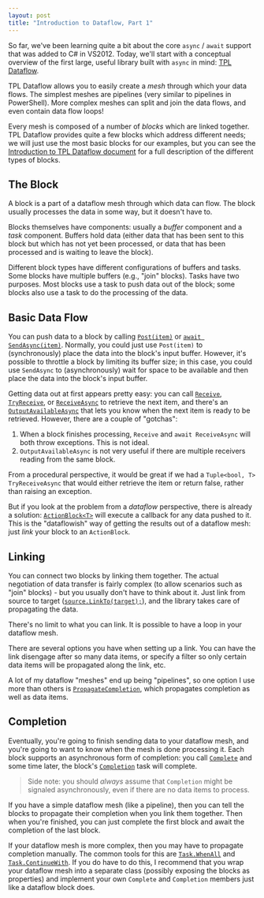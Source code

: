 ```yaml
---
layout: post
title: "Introduction to Dataflow, Part 1"
---
```

So far, we've been learning quite a bit about the core `async` / `await` support that was added to C# in VS2012. Today, we'll start with a conceptual overview of the first large, useful library built with `async` in mind: [TPL Dataflow]( http://msdn.microsoft.com/en-us/devlabs/gg585582.aspx).

TPL Dataflow allows you to easily create a _mesh_ through which your data flows. The simplest meshes are pipelines (very similar to pipelines in PowerShell). More complex meshes can split and join the data flows, and even contain data flow loops!

Every mesh is composed of a number of _blocks_ which are linked together. TPL Dataflow provides quite a few blocks which address different needs; we will just use the most basic blocks for our examples, but you can see the [Introduction to TPL Dataflow document](http://www.microsoft.com/en-us/download/details.aspx?id=14782) for a full description of the different types of blocks.

## The Block

A block is a part of a dataflow mesh through which data can flow. The block usually processes the data in some way, but it doesn't have to.

Blocks themselves have components: usually a _buffer_ component and a _task_ component. Buffers hold data (either data that has been sent to this block but which has not yet been processed, or data that has been processed and is waiting to leave the block).

Different block types have different configurations of buffers and tasks. Some blocks have multiple buffers (e.g., "join" blocks). Tasks have two purposes. Most blocks use a task to push data out of the block; some blocks also use a task to do the processing of the data.

## Basic Data Flow

You can push data to a block by calling [`Post(item)`](http://msdn.microsoft.com/en-us/library/hh194836.aspx) or [`await SendAsync(item)`](http://msdn.microsoft.com/en-us/library/system.threading.tasks.dataflow.dataflowblock.sendasync.aspx). Normally, you could just use `Post(item)` to (synchronously) place the data into the block's input buffer. However, it's possible to throttle a block by limiting its buffer size; in this case, you could use `SendAsync` to (asynchronously) wait for space to be available and then place the data into the block's input buffer.

Getting data out at first appears pretty easy: you can call [`Receive`](http://msdn.microsoft.com/en-us/library/system.threading.tasks.dataflow.dataflowblock.receive.aspx), [`TryReceive`](http://msdn.microsoft.com/en-us/library/hh194808.aspx), or [`ReceiveAsync`](http://msdn.microsoft.com/en-us/library/system.threading.tasks.dataflow.dataflowblock.receiveasync.aspx) to retrieve the next item, and there's an [`OutputAvailableAsync`](http://msdn.microsoft.com/en-us/library/system.threading.tasks.dataflow.dataflowblock.outputavailableasync.aspx) that lets you know when the next item is ready to be retrieved. However, there are a couple of "gotchas":

1. When a block finishes processing, `Receive` and `await ReceiveAsync` will both throw exceptions. This is not ideal.
1. `OutputAvailableAsync` is not very useful if there are multiple receivers reading from the same block.

From a procedural perspective, it would be great if we had a `Tuple<bool, T> TryReceiveAsync` that would either retrieve the item or return false, rather than raising an exception.

But if you look at the problem from a _dataflow_ perspective, there is already a solution: [`ActionBlock<T>`](http://msdn.microsoft.com/en-us/library/hh194684.aspx) will execute a callback for any data pushed to it. This is the "dataflowish" way of getting the results out of a dataflow mesh: just _link_ your block to an `ActionBlock`.

## Linking

You can connect two blocks by linking them together. The actual negotiation of data transfer is fairly complex (to allow scenarios such as "join" blocks) - but you usually don't have to think about it. Just link from source to target ([`source.LinkTo(target);`](http://msdn.microsoft.com/en-us/library/hh160311.aspx)), and the library takes care of propagating the data.

There's no limit to what you can link. It is possible to have a loop in your dataflow mesh.

There are several options you have when setting up a link. You can have the link disengage after so many data items, or specify a filter so only certain data items will be propagated along the link, etc.

A lot of my dataflow "meshes" end up being "pipelines", so one option I use more than others is [`PropagateCompletion`](http://msdn.microsoft.com/en-us/library/system.threading.tasks.dataflow.dataflowlinkoptions.propagatecompletion.aspx), which propagates completion as well as data items.

## Completion

Eventually, you're going to finish sending data to your dataflow mesh, and you're going to want to know when the mesh is done processing it. Each block supports an asynchronous form of completion: you call [`Complete`](http://msdn.microsoft.com/en-us/library/system.threading.tasks.dataflow.idataflowblock.complete.aspx) and some time later, the block's [`Completion`](http://msdn.microsoft.com/en-us/library/system.threading.tasks.dataflow.idataflowblock.completion.aspx) task will complete.

> Side note: you should _always_ assume that `Completion` might be signaled asynchronously, even if there are no data items to process.

If you have a simple dataflow mesh (like a pipeline), then you can tell the blocks to propagate their completion when you link them together. Then when you're finished, you can just complete the first block and await the completion of the last block.

If your dataflow mesh is more complex, then you may have to propagate completion manually. The common tools for this are [`Task.WhenAll`](http://msdn.microsoft.com/en-us/library/hh160384.aspx) and [`Task.ContinueWith`](http://msdn.microsoft.com/en-us/library/system.threading.tasks.task.continuewith.aspx). If you do have to do this, I recommend that you wrap your dataflow mesh into a separate class (possibly exposing the blocks as properties) and implement your own `Complete` and `Completion` members just like a dataflow block does.

